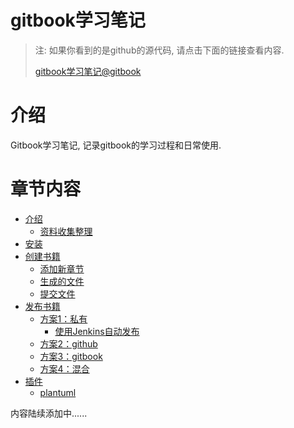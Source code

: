 gitbook学习笔记
===========

> 注: 如果你看到的是github的源代码, 请点击下面的链接查看内容.
>
> [gitbook学习笔记@gitbook](https://www.gitbook.com/book/skyao/leaning-gitbook/details)

# 介绍

Gitbook学习笔记, 记录gitbook的学习过程和日常使用.

# 章节内容

* [介绍](introduction/index.md)
    * [资料收集整理](introduction/information.md)
* [安装](installation/index.md)
* [创建书籍](creation/index.md)
	* [添加新章节](creation/add_chapter.md)
	* [生成的文件](creation/generated.md)
	* [提交文件](creation/commit.md)
* [发布书籍](publish/index.md)
	* [方案1：私有](publish/private.md)
		* [使用Jenkins自动发布](publish/jenkins.md)
	* [方案2：github](publish/github.md)
	* [方案3：gitbook](publish/gitbook.md)
    * [方案4：混合](publish/mix.md)
* [插件](plugin/index.md)
    * [plantuml](plugin/plantuml.md)

内容陆续添加中......

